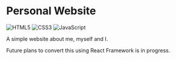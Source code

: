 # Personal Website

![HTML5](https://img.shields.io/badge/HTML5-E34F26.svg?style=for-the-badge&logo=HTML5&logoColor=white)
![CSS3](https://img.shields.io/badge/CSS3-1572B6.svg?style=for-the-badge&logo=CSS3&logoColor=white)
![JavaScript](https://img.shields.io/badge/JAVASCRIPT-F7DF1E.svg?style=for-the-badge&logo=JavaScript&logoColor=white)

A simple website about me, myself and I. 

Future plans to convert this using React Framework is in progress.
